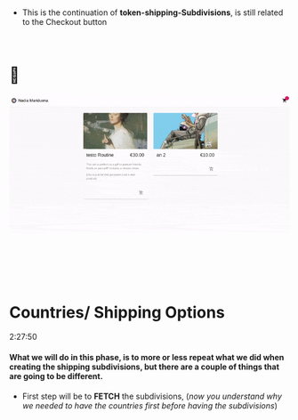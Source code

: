 <!-- # 🍯
API
app prgramming interface
<br>

#### Small notice:

> After 7 months of teaching myself blender, I am back to code, So this is one of the several projects I am preparing to get back in shape :).

<br>
[<img src="/src/img/undefined_first_commerceTests_beforeAdding-Products.jpg"/>]()
<br>

#### [NOTES : interesting](./src/Interesting.md)

<br>

# CREDITS:

Big thanks to **[Adrian Hajdin](https://github.com/adrianhajdin)** , for sharing this **Great tutorial** on how to set up an E-commerce store using: React | Commerce.js and Stripe.


>**NOTE** THE TEACHER tells that if we are using PROPS too much, the solution for it, is React Context

- But he is not going to use it in this project because we dont have many functions.

- I will create a recap react context soon (based in my school lessons)

- 1. default-project
- 2. navbar-basic-and-default-commercejs-setup
- 3. fecthing-data-from-commercejs
- 4. creating-products-with-commercejs-adding-dynamic-button-add-to-basket
- 5. Cart.CartItem-buttons-increase-decrease-remove
- 6. buttons-increase-decrease-remove-emptyCart-allready
- 7. checkoutTokenId-part1
- 8. token-countries-dropdown-1


https://commercejs.com/blog/adding-assets-via-the-chec-api/


  // For each country, what we wanna do? we want to return,
  // a block of JSX, in this case it will be:<MenuItem and its content
-->

<br>

- This is the continuation of **token-shipping-Subdivisions**, is still related to the Checkout button

<br>

# 🍍

[<img src="/src/img/token_subdivisions1-success.gif"/>]()

<br>
<br>
<br>

<br>

# Countries/ Shipping Options

2:27:50

#### What we will do in this phase, is to more or less repeat what we did when creating the shipping subdivisions, but there are a couple of things that are going to be different.

- First step will be to **FETCH** the subdivisions, (_now you understand why we needed to have the countries first before having the subdivisions_)

<br>

```javascript

```

<!-- [<img src="/src/img/token_subdivisions1-success.gif"/>]() -->

